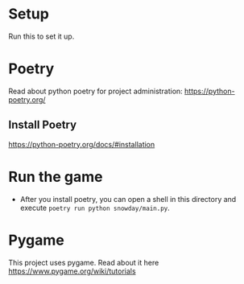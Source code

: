 # Setup

Run this to set it up.


# Poetry
Read about python poetry for project administration: https://python-poetry.org/

## Install Poetry
https://python-poetry.org/docs/#installation


# Run the game

* After you install poetry, you can open a shell in this directory and execute `poetry run python snowday/main.py`.


# Pygame

This project uses pygame. Read about it here https://www.pygame.org/wiki/tutorials




